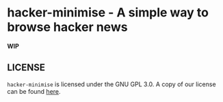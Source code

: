 # hacker-minimise - A simple way to browse hacker news

**WIP**

## LICENSE

`hacker-minimise` is licensed under the GNU GPL 3.0. A copy of our license can
be found [here](./LICENSE).
